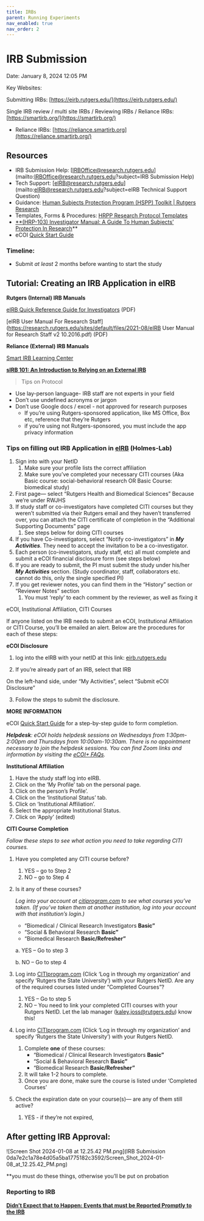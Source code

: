 ```yaml
---
title: IRBs
parent: Running Experiments
nav_enabled: true 
nav_order: 2
---
```


# IRB Submission

Date: January 8, 2024 12:05 PM

Key Websites: 

Submitting IRBs: [https://eirb.rutgers.edu/](https://eirb.rutgers.edu/) 

Single IRB review / multi site IRBs / Reviewing IRBs / Reliance IRBs: [https://smartirb.org/](https://smartirb.org/) 

- Reliance IRBs: [https://reliance.smartirb.org](https://reliance.smartirb.org/)

## Resources

- IRB Submission Help: [IRBOffice@research.rutgers.edu](mailto:IRBOffice@research.rutgers.edu?subject=IRB Submission Help)
- Tech Support: [eIRB@research.rutgers.edu](mailto:eIRB@research.rutgers.edu?subject=eIRB Technical Support Question)
- Guidance: [Human Subjects Protection Program (HSPP) Toolkit | Rutgers Research](https://research.rutgers.edu/researcher-support/research-compliance/human-subjects-protection-program-toolkit)
- Templates, Forms & Procedures: [HRPP Research Protocol Templates](https://research.rutgers.edu/researcher-support/research-compliance/human-research-protection-program/toolkit)
- [**(HRP-103) Investigator Manual: A Guide To Human Subjects’ Protection In Research](https://research.rutgers.edu/sites/default/files/2022-02/hrp-103_-_sop_-_investigator_manual_a_guide_to_hspp_1.21.22.pdf)**
- eCOI [Quick Start Guide](https://uec.rutgers.edu/wp-content/uploads/eCOI-Quick-Reference-Guide53.pdf)

### Timeline:

- Submit *at least* 2 months before wanting to start the study

## Tutorial: Creating an IRB Application in eIRB

**Rutgers (Internal) IRB Manuals**

[eIRB Quick Reference Guide for Investigators](https://research.rutgers.edu/sites/default/files/2021-04/eirb_quick_reference_guide_for_investigators_11.8.16_v2.pdf) (PDF)

[eIRB User Manual For Research Staff](https://research.rutgers.edu/sites/default/files/2021-08/eIRB User Manual for Research Staff v2 10.2016.pdf) (PDF)

**Reliance (External) IRB Manuals**

[Smart IRB Learning Center](https://smartirb.org/study-teams/)  

[**sIRB 101: An Introduction to Relying on an External IRB**](https://info.advarra.com/sirb101-wbnr-od.html)

> Tips on Protocol
> 
- Use lay-person language- IRB staff are not experts in your field
- Don’t use undefined acronyms or jargon
- Don’t use Google docs / excel - not approved for research purposes
    - If you’re using Rutgers-sponsored application, like MS Office, Box etc, reference that they’re Rutgers
    - if you’re using not Rutgers-sponsored, you must include the app privacy information

### Tips on filling out IRB Application in [eIRB](https://eirb.rutgers.edu/) (Holmes-Lab)

1. Sign into with your NetID
    1. Make sure your profile lists the correct affiliation
    2. Make sure you’ve completed your necessary CITI courses (Aka Basic course: social-behavioral research OR Basic Course: biomedical study)
2. First page— select “Rutgers Health and Biomedical Sciences” Because we’re under RWJHS
3. If study staff or co-investigators have completed CITI courses but they weren’t submitted via their Rutgers email and they haven’t transferred over, you can attach the CITI certificate of completion in the “Additional Supporting Documents” page 
    1. See steps below for doing CITI courses
4. If you have Co-investigators, select “Notify co-investigators” in ***My Activities***. They need to accept the invitation to be a co-investigator.
5. Each person (co-investigators, study staff, etc) all must complete and submit a eCOI financial disclosure form (see steps below)
6. If you are ready to submit, the PI must submit the study under his/her ***My Activities*** section. (Study coordinator, staff, collaborators etc. cannot do this, only the single specified PI)
7. If you get reviewer notes, you can find them in the “History” section or “Reviewer Notes” section
    1. You must ‘reply’ to each comment by the reviewer, as well as fixing it
    

eCOI, Institutional Affiliation, CITI Courses

If anyone listed on the IRB needs to submit an eCOI, Institutional Affiliation or CITI Course, you’ll be emailed an alert. Below are the procedures for each of these steps:

**eCOI Disclosure**

1. log into the eIRB with your netID at this link: [eirb.rutgers.edu](http://eirb.rutgers.edu) 

2. If you’re already part of an IRB, select that IRB

On the left-hand side, under “My Activities”, select “Submit eCOI Disclosure”

3. Follow the steps to submit the disclosure.

**MORE INFORMATION**

eCOI [Quick Start Guide](https://uec.rutgers.edu/wp-content/uploads/eCOI-Quick-Reference-Guide53.pdf) for a step-by-step guide to form completion. 

***Helpdesk**: eCOI holds helpdesk sessions on Wednesdays from 1:30pm-2:00pm and Thursdays from 10:00am-10:30am. There is no appointment necessary to join the helpdesk sessions. You can find Zoom links and information by visiting the [eCOI+ FAQs](https://research.rutgers.edu/researcher-support/research-compliance/conflict-interest).*

**Institutional Affiliation**

1. Have the study staff log into eIRB.
2. Click on the ‘My Profile’ tab on the personal page.
3. Click on the person’s Profile’.
4. Click on the ‘Institutional Status’ tab.
5. Click on ‘Institutional Affiliation’.
6. Select the appropriate Institutional Status.
7. Click on ‘Apply’ (edited)

**CITI Course Completion**

*Follow these steps to see what action you need to take regarding CITI courses.*

1. Have you completed any CITI course before?
    1. YES – go to Step 2
    2. NO – go to Step 4
2. Is it any of these courses?
    
    *Log into your account at [citiprogram.com](http://citiprogram.com) to see what courses you’ve taken. (If you’ve taken them at another institution, log into your account with that institution’s login.)*
    
    - “Biomedical / Clinical Research Investigators **Basic”**
    - “Social & Behavioral Research **Basic”**
    - “Biomedical Research **Basic/Refresher”**
    
    a.    YES – Go to step 3
    
    b.    NO – Go to step 4
    
3. Log into [CITIprogram.com](https://www.citiprogram.org/index.cfm?pageID=14) (Click ‘Log in through my organization’ and specify ‘Rutgers the State University’) with your Rutgers NetID. Are any of the required courses listed under “Completed Courses”?
    1. YES – Go to step 5
    2. NO – You need to link your completed CITI courses with your Rutgers NetID. Let the lab manager ([kaley.joss@rutgers.edu](mailto:kaley.joss@rutgers.edu)) know this!
4. Log into [CITIprogram.com](https://www.citiprogram.org/index.cfm?pageID=14) (Click ‘Log in through my organization’ and specify ‘Rutgers the State University’) with your Rutgers NetID.
    1. Complete **one** of these courses:
        - “Biomedical / Clinical Research Investigators **Basic”**
        - “Social & Behavioral Research **Basic”**
        - “Biomedical Research **Basic/Refresher”**
    2. It will take 1-2 hours to complete.
    3. Once you are done, make sure the course is listed under ‘Completed Courses’
5. Check the expiration date on your course(s)— are any of them still active?
    1. YES - if they’re not expired, 

## After getting IRB Approval:

![Screen Shot 2024-01-08 at 12.25.42 PM.png](IRB Submission 0da7e2c1a78e4d05a5ba1775182c3592/Screen_Shot_2024-01-08_at_12.25.42_PM.png)

**you must do these things, otherwise you’ll be put on probation

### Reporting to IRB

[**Didn’t Expect that to Happen: Events that must be Reported Promptly to the IRB**](https://info.advarra.com/didnt-expect-that-to-happen-wbnr-od)